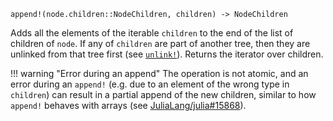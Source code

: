 ```
append!(node.children::NodeChildren, children) -> NodeChildren
```

Adds all the elements of the iterable `children` to the end of the list of children of `node`. If any of `children` are part of another tree, then they are unlinked from that tree first (see [`unlink!`](@ref)). Returns the iterator over children.

!!! warning "Error during an append"
    The operation is not atomic, and an error during an `append!` (e.g. due to an element of the wrong type in `children`) can result in a partial append of the new children, similar to how `append!` behaves with arrays (see [JuliaLang/julia#15868](https://github.com/JuliaLang/julia/issues/15868)).

